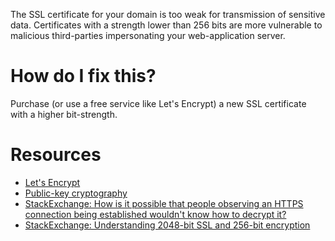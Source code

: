 The SSL certificate for your domain is too weak for transmission of sensitive data. Certificates with a strength lower than 256 bits are more vulnerable to malicious third-parties impersonating your web-application server.

# How do I fix this?

Purchase (or use a free service like Let's Encrypt) a new SSL certificate with a higher bit-strength.

# Resources

* [Let's Encrypt](https://letsencrypt.org)
* [Public-key cryptography](https://en.wikipedia.org/wiki/Public-key_cryptography)
* [StackExchange: How is it possible that people observing an HTTPS connection being established wouldn't know how to decrypt it?](http://security.stackexchange.com/questions/6290/how-is-it-possible-that-people-observing-an-https-connection-being-established-w/6296#6296)
* [StackExchange: Understanding 2048-bit SSL and 256-bit encryption](http://security.stackexchange.com/questions/19473/understanding-2048-bit-ssl-and-256-bit-encryption)
